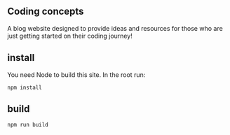 ## Coding concepts

A blog website designed to provide ideas and resources for those who are just getting started on their coding journey!

## install

You need Node to build this site. In the root run:
```
npm install
```

## build
```
npm run build
```
